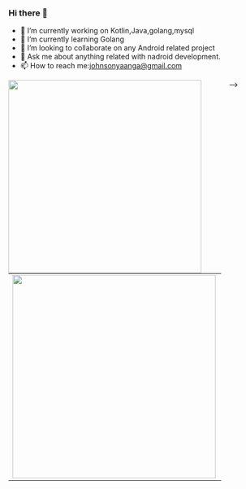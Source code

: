 ### Hi there 👋


- 🔭 I’m currently working on Kotlin,Java,golang,mysql
- 🌱 I’m currently learning Golang
- 👯 I’m looking to collaborate on any Android related project
- 💬 Ask me about  anything related with nadroid development.
- 📫 How to reach me:johnsonyaanga@gmail.com

<center>
  <table>
  <tr>
      <td><img width="400px" align="left" src="https://github-readme-stats.vercel.app/api?username=johnsonnyaanga&count_private=true&show_icons=true&theme=dark&layout=compact" /></td>
     <!-<td><img width="380px" align="left" src="https://github-readme-stats.vercel.app/api/top-langs/?username=johnsonnyaanga&hide=html&layout=compact&theme=dark" /></td> -->    
  </tr>   
</table>
</center>



